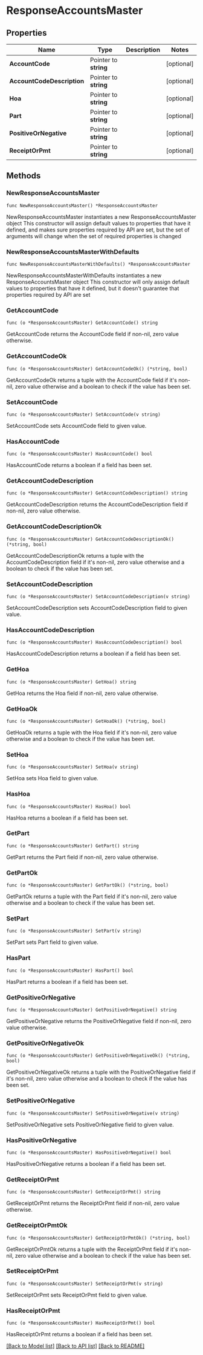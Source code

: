 # ResponseAccountsMaster

## Properties

Name | Type | Description | Notes
------------ | ------------- | ------------- | -------------
**AccountCode** | Pointer to **string** |  | [optional] 
**AccountCodeDescription** | Pointer to **string** |  | [optional] 
**Hoa** | Pointer to **string** |  | [optional] 
**Part** | Pointer to **string** |  | [optional] 
**PositiveOrNegative** | Pointer to **string** |  | [optional] 
**ReceiptOrPmt** | Pointer to **string** |  | [optional] 

## Methods

### NewResponseAccountsMaster

`func NewResponseAccountsMaster() *ResponseAccountsMaster`

NewResponseAccountsMaster instantiates a new ResponseAccountsMaster object
This constructor will assign default values to properties that have it defined,
and makes sure properties required by API are set, but the set of arguments
will change when the set of required properties is changed

### NewResponseAccountsMasterWithDefaults

`func NewResponseAccountsMasterWithDefaults() *ResponseAccountsMaster`

NewResponseAccountsMasterWithDefaults instantiates a new ResponseAccountsMaster object
This constructor will only assign default values to properties that have it defined,
but it doesn't guarantee that properties required by API are set

### GetAccountCode

`func (o *ResponseAccountsMaster) GetAccountCode() string`

GetAccountCode returns the AccountCode field if non-nil, zero value otherwise.

### GetAccountCodeOk

`func (o *ResponseAccountsMaster) GetAccountCodeOk() (*string, bool)`

GetAccountCodeOk returns a tuple with the AccountCode field if it's non-nil, zero value otherwise
and a boolean to check if the value has been set.

### SetAccountCode

`func (o *ResponseAccountsMaster) SetAccountCode(v string)`

SetAccountCode sets AccountCode field to given value.

### HasAccountCode

`func (o *ResponseAccountsMaster) HasAccountCode() bool`

HasAccountCode returns a boolean if a field has been set.

### GetAccountCodeDescription

`func (o *ResponseAccountsMaster) GetAccountCodeDescription() string`

GetAccountCodeDescription returns the AccountCodeDescription field if non-nil, zero value otherwise.

### GetAccountCodeDescriptionOk

`func (o *ResponseAccountsMaster) GetAccountCodeDescriptionOk() (*string, bool)`

GetAccountCodeDescriptionOk returns a tuple with the AccountCodeDescription field if it's non-nil, zero value otherwise
and a boolean to check if the value has been set.

### SetAccountCodeDescription

`func (o *ResponseAccountsMaster) SetAccountCodeDescription(v string)`

SetAccountCodeDescription sets AccountCodeDescription field to given value.

### HasAccountCodeDescription

`func (o *ResponseAccountsMaster) HasAccountCodeDescription() bool`

HasAccountCodeDescription returns a boolean if a field has been set.

### GetHoa

`func (o *ResponseAccountsMaster) GetHoa() string`

GetHoa returns the Hoa field if non-nil, zero value otherwise.

### GetHoaOk

`func (o *ResponseAccountsMaster) GetHoaOk() (*string, bool)`

GetHoaOk returns a tuple with the Hoa field if it's non-nil, zero value otherwise
and a boolean to check if the value has been set.

### SetHoa

`func (o *ResponseAccountsMaster) SetHoa(v string)`

SetHoa sets Hoa field to given value.

### HasHoa

`func (o *ResponseAccountsMaster) HasHoa() bool`

HasHoa returns a boolean if a field has been set.

### GetPart

`func (o *ResponseAccountsMaster) GetPart() string`

GetPart returns the Part field if non-nil, zero value otherwise.

### GetPartOk

`func (o *ResponseAccountsMaster) GetPartOk() (*string, bool)`

GetPartOk returns a tuple with the Part field if it's non-nil, zero value otherwise
and a boolean to check if the value has been set.

### SetPart

`func (o *ResponseAccountsMaster) SetPart(v string)`

SetPart sets Part field to given value.

### HasPart

`func (o *ResponseAccountsMaster) HasPart() bool`

HasPart returns a boolean if a field has been set.

### GetPositiveOrNegative

`func (o *ResponseAccountsMaster) GetPositiveOrNegative() string`

GetPositiveOrNegative returns the PositiveOrNegative field if non-nil, zero value otherwise.

### GetPositiveOrNegativeOk

`func (o *ResponseAccountsMaster) GetPositiveOrNegativeOk() (*string, bool)`

GetPositiveOrNegativeOk returns a tuple with the PositiveOrNegative field if it's non-nil, zero value otherwise
and a boolean to check if the value has been set.

### SetPositiveOrNegative

`func (o *ResponseAccountsMaster) SetPositiveOrNegative(v string)`

SetPositiveOrNegative sets PositiveOrNegative field to given value.

### HasPositiveOrNegative

`func (o *ResponseAccountsMaster) HasPositiveOrNegative() bool`

HasPositiveOrNegative returns a boolean if a field has been set.

### GetReceiptOrPmt

`func (o *ResponseAccountsMaster) GetReceiptOrPmt() string`

GetReceiptOrPmt returns the ReceiptOrPmt field if non-nil, zero value otherwise.

### GetReceiptOrPmtOk

`func (o *ResponseAccountsMaster) GetReceiptOrPmtOk() (*string, bool)`

GetReceiptOrPmtOk returns a tuple with the ReceiptOrPmt field if it's non-nil, zero value otherwise
and a boolean to check if the value has been set.

### SetReceiptOrPmt

`func (o *ResponseAccountsMaster) SetReceiptOrPmt(v string)`

SetReceiptOrPmt sets ReceiptOrPmt field to given value.

### HasReceiptOrPmt

`func (o *ResponseAccountsMaster) HasReceiptOrPmt() bool`

HasReceiptOrPmt returns a boolean if a field has been set.


[[Back to Model list]](../README.md#documentation-for-models) [[Back to API list]](../README.md#documentation-for-api-endpoints) [[Back to README]](../README.md)


